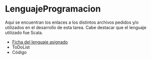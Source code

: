 # LenguajeProgramacion
Aquí se encuentran los enlaces a los distintos archivos pedidos y/o utilizados en el desarrollo de esta tarea. Cabe destacar que el lenguaje utilizado fue Scala.

* [Ficha del lenguaje asignado](FichaLenguaje.md)
* ToDoList
* Código
